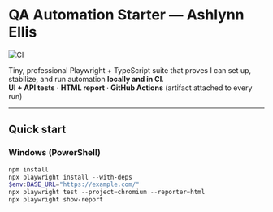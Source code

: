# QA Automation Starter — Ashlynn Ellis
![CI](https://github.com/pashlynnee-cell/qa-automation-starter-aris-ellis/actions/workflows/ci.yml/badge.svg)

Tiny, professional Playwright + TypeScript suite that proves I can set up, stabilize, and run automation **locally and in CI**.  
**UI + API tests** · **HTML report** · **GitHub Actions** (artifact attached to every run)

---

## Quick start

### Windows (PowerShell)
```powershell
npm install
npx playwright install --with-deps
$env:BASE_URL="https://example.com/"
npx playwright test --project=chromium --reporter=html
npx playwright show-report

